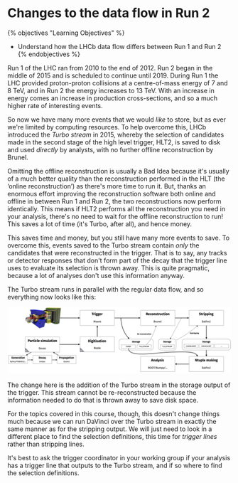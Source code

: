 # Changes to the data flow in Run 2

{% objectives "Learning Objectives" %}
* Understand how the LHCb data flow differs between Run 1 and Run 2
{% endobjectives %} 

Run 1 of the LHC ran from 2010 to the end of 2012. Run 2 began in the middle of 
2015 and is scheduled to continue until 2019.
During Run 1 the LHC provided proton-proton collisions at a centre-of-mass 
energy of 7 and 8 TeV, and in Run 2 the energy increases to 13 TeV.
With an increase in energy comes an increase in production cross-sections, and 
so a much higher rate of interesting events.

So now we have many more events that we would _like_ to store, but as ever 
we're limited by computing resources.
To help overcome this, LHCb introduced the _Turbo stream_ in 2015, whereby the 
selection of candidates made in the second stage of the high level trigger, 
HLT2, is saved to disk and used _directly_ by analysts, with no further offline 
reconstruction by Brunel.

Omitting the offline reconstruction is usually a Bad Idea because it's usually 
of a much better quality than the reconstruction performed in the HLT (the 
‘online reconstruction’) as there's more time to run it. But, thanks an 
enormous effort improving the reconstruction software both online and offline 
in between Run 1 and Run 2, the two reconstructions now perform identically.
This means if HLT2 performs all the reconstruction you need in your analysis, 
there's no need to wait for the offline reconstruction to run!
This saves a lot of time (it's Turbo, after all), and hence money.

This saves time and money, but you still have many more events to save. To 
overcome this, events saved to the Turbo stream contain _only_ the candidates 
that were reconstructed in the trigger. That is to say, any tracks or detector 
responses that don't form part of the decay that the trigger line uses to 
evaluate its selection is thrown away.
This is quite pragmatic, because a lot of analyses don't use this information 
anyway.

The Turbo stream runs in parallel with the regular data flow, and so everything 
now looks like this:

[!["The flow of real and simulated data during Run 2 of the LHC"](img/lhcb_run_2_data_flow.png)](img/lhcb_run_2_data_flow.png)

The change here is the addition of the Turbo stream in the storage output of 
the trigger.
This stream cannot be re-reconstructed because the information needed to do 
that is thrown away to save disk space.

For the topics covered in this course, though, this doesn't change things much because we can run 
DaVinci over the Turbo stream in exactly the same manner as for the stripping 
output. We will just need to look in a different place to find the selection 
definitions, this time for _trigger lines_ rather than stripping lines.

It's best to ask the trigger coordinator in your working group if your analysis 
has a trigger line that outputs to the Turbo stream, and if so where to find 
the selection definitions.
